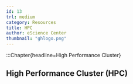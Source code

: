 ```yaml
---
id: 13
trl: medium
category: Resources
title: HPC
author: eScience Center
thumbnail: "ghlogo.png"
---
```


:::Chapter{headline=High Performance Cluster}
## High Performance Cluster (HPC)
